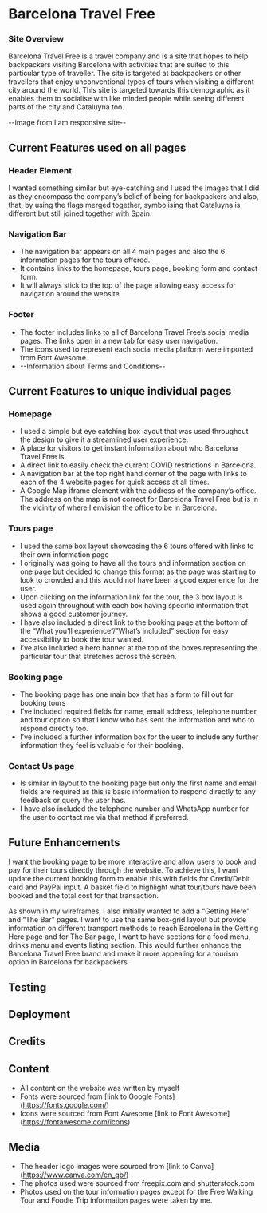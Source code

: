# Barcelona Travel Free

### Site Overview

Barcelona Travel Free is a travel company and is a site that hopes to help backpackers visiting Barcelona with activities that are suited to this particular type of traveller. The site is targeted at backpackers or other travellers that enjoy unconventional types of tours when visiting a different city around the world. This site is targeted towards this demographic as it enables them to socialise with like minded people while seeing different parts of the city and Cataluyna too.

--image from I am responsive site--

## Current Features used on all pages

### Header Element

I wanted something similar but eye-catching and I used the images that I did as they encompass the company’s belief of being for backpackers and also, that, by using the flags merged together, symbolising that Cataluyna is different but still joined together with Spain. 

### Navigation Bar

* The navigation bar appears on all 4 main pages and also the 6 information pages for the tours offered.
* It contains links to the homepage, tours page, booking form and contact form. 
* It will always stick to the top of the page allowing easy access for navigation around the website

### Footer

* The footer includes links to all of Barcelona Travel Free’s social media pages. The links open in a new tab for easy user navigation.
* The icons used to represent each social media platform were imported from Font Awesome.
* --Information about Terms and Conditions-- 

## Current Features to unique individual pages

### Homepage

* I used a simple but eye catching box layout that was used throughout the design to give it a streamlined user experience.
* A place for visitors to get instant information about who Barcelona Travel Free is.
* A direct link to easily check the current COVID restrictions in Barcelona.
* A navigation bar at the top right hand corner of the page with links to each of the 4 website pages for quick access at all times. 
* A Google Map iframe element with the address of the company’s office. The address on the map is not correct for Barcelona Travel Free but is in the vicinity of where I envision the office to be in Barcelona.

### Tours page

* I used the same box layout showcasing the 6 tours offered with links to their own information page
* I originally was going to have all the tours and information section on one page but decided to change this format as the page was starting to look to crowded and this would not have been a good experience for the user.
* Upon clicking on the information link for the tour, the 3 box layout is used again throughout with each box having specific information that shows a good customer journey.
* I have also included a direct link to the booking page at the bottom of the “What you’ll experience”/”What’s included” section for easy accessibility to book the tour wanted.
* I’ve also included a hero banner at the top of the boxes representing the particular tour that stretches across the screen.

### Booking page

* The booking page has one main box that has a form to fill out for booking tours
* I’ve included required fields for name, email address, telephone number and tour option so that I know who has sent the information and who to respond directly too.
* I’ve included a further information box for the user to include any further information they feel is valuable for their booking.

### Contact Us page

* Is similar in layout to the booking page but only the first name and email fields are required as this is basic information to respond directly to any feedback or query the user has.
* I have also included the telephone number and WhatsApp number for the user to contact me via that method if preferred. 

## Future Enhancements

I want the booking page to be more interactive and allow users to book and pay for their tours directly through the website. To achieve this, I want update the current booking form to enable this with fields for Credit/Debit card and PayPal input. A basket field to highlight what tour/tours have been booked and the total cost for that transaction.

As shown in my wireframes, I also initially wanted to add a “Getting Here” and “The Bar” pages. I want to use the same box-grid layout but provide information on different transport methods to reach Barcelona in the Getting Here page and for The Bar page, I want to have sections for a food menu, drinks menu and events listing section. This would further enhance the Barcelona Travel Free brand and make it more appealing for a tourism option in Barcelona for backpackers.

## Testing

## Deployment

## Credits

## Content

* All content on the website was written by myself
* Fonts were sourced from [link to Google Fonts] (https://fonts.google.com/)
* Icons were sourced from Font Awesome [link to Font Awesome] (https://fontawesome.com/icons)

## Media

* The header logo images were sourced from [link to Canva] (https://www.canva.com/en_gb/) 
* The photos used were sourced from freepix.com and shutterstock.com
* Photos used on the tour information pages except for the Free Walking Tour and Foodie Trip information pages were taken by me.
